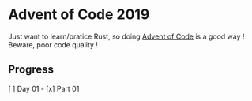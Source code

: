 # Advent of Code 2019

Just want to learn/pratice Rust, so doing [Advent of Code](https://adventofcode.com/2019) is a good way ! Beware, poor code quality ! 


## Progress

 [ ] Day 01
    - [x] Part 01